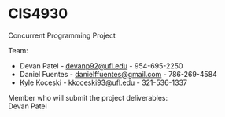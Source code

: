 CIS4930
=======

Concurrent Programming Project

Team:  
* Devan Patel - devanp92@ufl.edu - 954-695-2250  
* Daniel Fuentes - danielffuentes@gmail.com - 786-269-4584  
* Kyle Koceski - kkoceski93@ufl.edu - 321-536-1337  

Member who will submit the project deliverables:    
	Devan Patel

